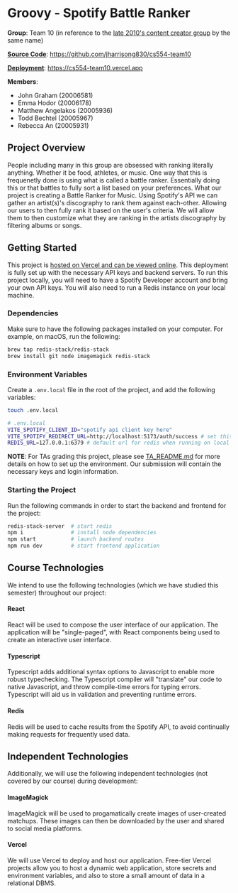 # Groovy - Spotify Battle Ranker

**Group**: Team 10 (in reference to the [late 2010's content creator group](https://en.wikipedia.org/wiki/Jake_Paul#2017%E2%80%932019:_Music,_business,_and_Team_10) by the same name)

**[Source Code](https://github.com/jharrisong830/cs554-team10)**: https://github.com/jharrisong830/cs554-team10

**[Deployment](https://cs554-team10.vercel.app)**: https://cs554-team10.vercel.app

**Members**:
- John Graham (20006581)
- Emma Hodor (20006178)
- Matthew Angelakos (20005936)
- Todd Bechtel (20005967)
- Rebecca An (20005931)

## Project Overview

People including many in this group are obsessed with ranking literally anything. Whether it be food, athletes, or music. One way that this is frequenetly done is using what is called a battle ranker. Essentially doing this or that battles to fully sort a list based on your preferences. What our project is creating a Battle Ranker for Music. Using Spotify's API we can gather an artist(s)'s discography to rank them against each-other. Allowing our users to then fully rank it based on the user's criteria. We will allow them to then customize what they are ranking in the artists discography by filtering albums or songs.

## Getting Started

This project is [hosted on Vercel and can be viewed online](https://cs554-team10.vercel.app). This deployment is fully set up with the necessary API keys and backend servers. To run this project locally, you will need to have a Spotify Developer account and bring your own API keys. You will also need to run a Redis instance on your local machine.

### Dependencies
Make sure to have the following packages installed on your computer. For example, on macOS, run the following:

```sh
brew tap redis-stack/redis-stack
brew install git node imagemagick redis-stack
```

### Environment Variables
Create a `.env.local` file in the root of the project, and add the following variables:

```sh
touch .env.local

# .env.local
VITE_SPOTIFY_CLIENT_ID="spotify api client key here"
VITE_SPOTIFY_REDIRECT_URL=http://localhost:5173/auth/success # set this on local
REDIS_URL=127.0.0.1:6379 # default url for redis when running on local
```

**NOTE**: For TAs grading this project, please see [TA_README.md](TA_README.md) for more details on how to set up the environment. Our submission will contain the necessary keys and login information.

### Starting the Project
Run the following commands in order to start the backend and frontend for the project:

```sh
redis-stack-server  # start redis
npm i               # install node dependencies
npm start           # launch backend routes
npm run dev         # start frontend application
```


## Course Technologies

We intend to use the following technologies (which we have studied this semester) throughout our project:


#### React

React will be used to compose the user interface of our application. The application will be "single-paged", with React components being used to create an interactive user interface.


#### Typescript

Typescript adds additional syntax options to Javascript to enable more robust typechecking. The Typescript compiler will "translate" our code to native Javascript, and throw compile-time errors for typing errors. Typescript will aid us in validation and preventing runtime errors.


#### Redis

Redis will be used to cache results from the Spotify API, to avoid continually making requests for frequently used data.


## Independent Technologies

Additionally, we will use the following independent technologies (not covered by our course) during development:


#### ImageMagick

ImageMagick will be used to progamatically create images of user-created matchups. These images can then be downloaded by the user and shared to social media platforms.


#### Vercel

We will use Vercel to deploy and host our application. Free-tier Vercel projects allow you to host a dynamic web application, store secrets and environment variables, and also to store a small amount of data in a relational DBMS.
